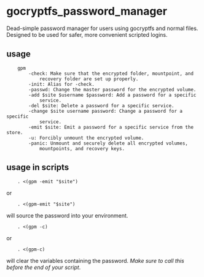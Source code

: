 # gocryptfs_password_manager
Dead-simple password manager for users using gocryptfs and normal files.
Designed to be used for safer, more convenient scripted logins.

## usage

        gpm
            -check: Make sure that the encrypted folder, mountpoint, and
                recovery folder are set up properly.
            -init: Alias for -check.
            -passwd: Change the master password for the encrypted volume.
            -add $site $username $password: Add a password for a specific
                service.
            -del $site: Delete a password for a specific service.
            -change $site username password: Change a password for a specific
                service.
            -emit $site: Emit a password for a specific service from the store.
            -u: Forcibly unmount the encrypted volume.
            -panic: Unmount and securely delete all encrypted volumes,
                mountpoints, and recovery keys.

## usage in scripts

        . <(gpm -emit "$site")

or

        . <(gpm-emit "$site")

will source the password into your environment.

        . <(gpm -c)

or

        . <(gpm-c)

will clear the variables containing the password. *Make sure to call this*
*before the end of your script*.

